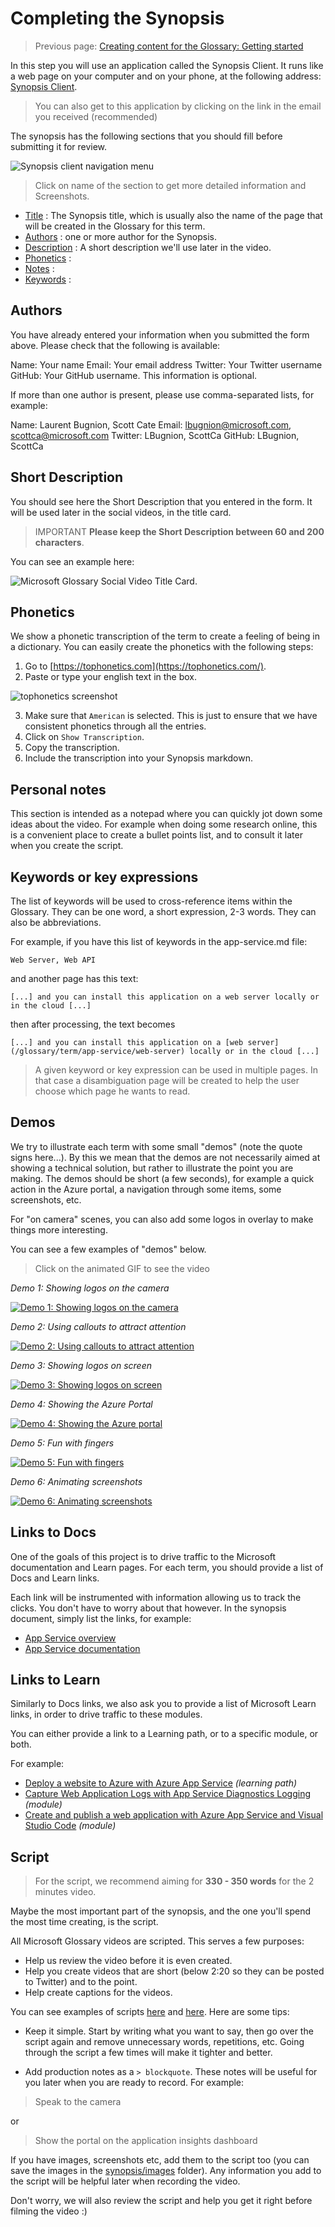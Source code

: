 # Completing the Synopsis

> Previous page: [Creating content for the Glossary: Getting started](./getting-started.md)

In this step you will use an application called the Synopsis Client. It runs like a web page on your computer and on your phone, at the following address: [Synopsis Client](https://www.ms-glossary-synopsis.cloud). 

> You can also get to this application by clicking on the link in the email you received (recommended) 

The synopsis has the following sections that you should fill before submitting it for review.

![Synopsis client navigation menu](TODO)

> Click on name of the section to get more detailed information and Screenshots. 

- [Title](TODO) : The Synopsis title, which is usually also the name of the page that will be created in the Glossary for this term. 
- [Authors](TODO) : one or more author for the Synopsis. 
- [Description](TODO) : A short description we'll use later in the video. 
- [Phonetics](TODO) : 
- [Notes](TODO) : 
- [Keywords](TODO) : 

## Authors

You have already entered your information when you submitted the form above. Please check that the following is available:

Name: Your name
Email: Your email address
Twitter: Your Twitter username
GitHub: Your GitHub username. This information is optional.

If more than one author is present, please use comma-separated lists, for example:

Name: Laurent Bugnion, Scott Cate
Email: lbugnion@microsoft.com, scottca@microsoft.com
Twitter: LBugnion, ScottCa
GitHub: LBugnion, ScottCa

## Short Description

You should see here the Short Description that you entered in the form. It will be used later in the social videos, in the title card. 

> IMPORTANT **Please keep the Short Description between 60 and 200 characters**.

You can see an example here:

![Microsoft Glossary Social Video Title Card](./images/ShortDescription.png).

## Phonetics

We show a phonetic transcription of the term to create a feeling of being in a dictionary. You can easily create the phonetics with the following steps:

1. Go to [https://tophonetics.com](https://tophonetics.com/).
2. Paste or type your english text in the box.

![tophonetics screenshot](images/2020-04-29_17-21-27.png)

3. Make sure that `American` is selected. This is just to ensure that we have consistent phonetics through all the entries.
4. Click on `Show Transcription`.
5. Copy the transcription.
6. Include the transcription into your Synopsis markdown.

## Personal notes

This section is intended as a notepad where you can quickly jot down some ideas about the video. For example when doing some research online, this is a convenient place to create a bullet points list, and to consult it later when you create the script.

## Keywords or key expressions

The list of keywords will be used to cross-reference items within the Glossary. They can be one word, a short expression, 2-3 words. They can also be abbreviations.

For example, if you have this list of keywords in the app-service.md file:

`Web Server, Web API`

and another page has this text:

`[...] and you can install this application on a web server locally or in the cloud [...]`

then after processing, the text becomes

`[...] and you can install this application on a [web server](/glossary/term/app-service/web-server) locally or in the cloud [...]`

> A given keyword or key expression can be used in multiple pages. In that case a disambiguation page will be created to help the user choose which page he wants to read.

## Demos

We try to illustrate each term with some small "demos" (note the quote signs here...). By this we mean that the demos are not necessarily aimed at showing a technical solution, but rather to illustrate the point you are making. The demos should be short (a few seconds), for example a quick action in the Azure portal, a navigation through some items, some screenshots, etc.

For "on camera" scenes, you can also add some logos in overlay to make things more interesting.

You can see a few examples of "demos" below.

> Click on the animated GIF to see the video

*Demo 1: Showing logos on the camera*

[![Demo 1: Showing logos on the camera](images/Demo1-OnScreenCallouts.gif)](https://1drv.ms/v/s!As15SQCXjw37tthGrnjGJNK8uT8XRw?e=VY5Lwr)

*Demo 2: Using callouts to attract attention*

[![Demo 2: Using callouts to attract attention](images/Demo2-BorderCallouts.gif)](https://1drv.ms/v/s!As15SQCXjw37tthH6xdeBGgqSVOPOg?e=NOwesH)

*Demo 3: Showing logos on screen*

[![Demo 3: Showing logos on screen](images/Demo3-OnScreenLogos.gif)](https://1drv.ms/v/s!As15SQCXjw37tthIYGn9rzf9tRZaLA?e=AfTzoK)

*Demo 4: Showing the Azure Portal*

[![Demo 4: Showing the Azure portal](images/Demo4-PortalDemo.gif)](https://1drv.ms/v/s!As15SQCXjw37tthJdVQQzrdUNrqPRg?e=RHAnSb)

*Demo 5: Fun with fingers*

[![Demo 5: Fun with fingers](images/Demo5-FunWithFingers.gif)](https://1drv.ms/v/s!As15SQCXjw37tthKJMVdNC3amneSXw?e=R27JHc)

*Demo 6: Animating screenshots*

[![Demo 6: Animating screenshots](images/Demo6-AnimatingScreenshots.gif)](https://1drv.ms/v/s!As15SQCXjw37tthL7pjFWq_uFE7PRQ?e=dgWubC)

## Links to Docs

One of the goals of this project is to drive traffic to the Microsoft documentation and Learn pages. For each term, you should provide a list of Docs and Learn links.

Each link will be instrumented with information allowing us to track the clicks. You don't have to worry about that however. In the synopsis document, simply list the links, for example:

- [App Service overview](https://docs.microsoft.com/azure/app-service/overview)
- [App Service documentation](https://docs.microsoft.com/azure/app-service)

## Links to Learn

Similarly to Docs links, we also ask you to provide a list of Microsoft Learn links, in order to drive traffic to these modules. 

You can either provide a link to a Learning path, or to a specific module, or both.

For example:

- [Deploy a website to Azure with Azure App Service](https://docs.microsoft.com/learn/paths/deploy-a-website-with-azure-app-service) *(learning path)*
- [Capture Web Application Logs with App Service Diagnostics Logging](https://docs.microsoft.com/learn/modules/capture-application-logs-app-service) *(module)*
- [Create and publish a web application with Azure App Service and Visual Studio Code](https://docs.microsoft.com/learn/modules/create-publish-webapp-app-service-vs-code) *(module)*

## Script

> For the script, we recommend aiming for **330 - 350 words** for the 2 minutes video.

Maybe the most important part of the synopsis, and the one you'll spend the most time creating, is the script.

All Microsoft Glossary videos are scripted. This serves a few purposes:

- Help us review the video before it is even created.
- Help you create videos that are short (below 2:20 so they can be posted to Twitter) and to the point.
- Help create captions for the videos.

You can see examples of scripts [here](../synopsis/aad.md#script) and [here](../synopsis/app-service.md#script). Here are some tips:

- Keep it simple. Start by writing what you want to say, then go over the script again and remove unnecessary words, repetitions, etc. Going through the script a few times will make it tighter and better.

- Add production notes as a `> blockquote`. These notes will be useful for you later when you are ready to record. For example:

> Speak to the camera

or

> Show the portal on the application insights dashboard

If you have images, screenshots etc, add them to the script too (you can save the images in the [synopsis/images](../synopsis/images/) folder). Any information you add to the script will be helpful later when recording the video.

Don't worry, we will also review the script and help you get it right before filming the video :)
